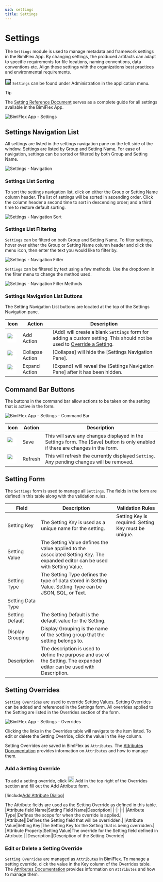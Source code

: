 ```yaml
---
uid: settings
title: Settings
---
```

# Settings

The `Settings` module is used to manage metadata and framework settings in the BimlFlex App. By changing settings, the produced artifacts can adapt to specific requirements for file locations, naming conventions, data conventions etc. Align these settings with the organizations best practices and environmental requirements.

<img style="height:20px;background:#323130" src="images/svg-icons/settings.svg" /> `Settings` can be found under Administration in the application menu.

> [!TIP]
> The [Setting Reference Document](../reference-documentation/metadata-settings.md) serves as a complete guide for all settings available in the BimlFlex App.

![BimlFlex App - Settings](images/bimlflex-app-settings.64566.png "BimlFlex App - Settings")

## Settings Navigation List

All settings are listed in the settings navigation pane on the left side of the window. Settings are listed by Group and Setting Name. For ease of navigation, settings can be sorted or filtered by both Group and Setting Name.

![Settings - Navigation](images/bimlflex-app-settings-navigation.64566.png "Settings - Navigation")

### Settings List Sorting

To sort the settings navigation list, click on either the Group or Setting Name column header. The list of settings will be sorted in ascending order. Click the column header a second time to sort in descending order; and a third time to restore default sorting.

![Settings - Navigation Sort](images/bimlflex-app-settings-navigation-group-sort.64566.png "Settings - Navigation Sort")

### Settings List Filtering

`Settings` can be filterd on both Group and Setting Name. To filter settings, hover over either the Group or Setting Name column header and click the menu icon, then enter the text you would like to filter by.

![Settings - Navigation Filter](images/bimlflex-app-settings-navigation-settings-filter.64566.png "Settings - Filter")

`Settings` can be filtered by text using a few methods. Use the dropdown in the filter menu to change the method used.

![Settings - Navigation Filter Methods](images/bimlflex-app-settings-navigation-settings-filter-options.64566.png "Settings - Filter Methods")

### Settings Navigation List Buttons

The Setting Navigation List buttons are located at the top of the Settings Navigation pane.

|Icon|Action|Description|
|-|-|-|
|<div class="icon-col m-5" style="width:30px;height:30px;background:white"><img src="images/svg-icons/add.svg" /></div>|Add Action|[Add] will create a blank `Settings` form for adding a custom setting. This should not be used to [Override a Setting](#override-a-setting).|
|<div class="icon-col m-5" style="width:30px;height:30px;background:white"><img src="images/svg-icons/expanded.svg" /></div>|Collapse Action|[Collapse] will hide the [Settings Navigation Pane].|
|<div class="icon-col m-5" style="width:30px;height:30px;background:white"><img src="images/svg-icons/collapsed.svg" /></div>|Expand Action|[Expand] will reveal the [Settings Navigation Pane] after it has been hidden.|

## Command Bar Buttons

The buttons in the command bar allow actions to be taken on the setting that is active in the form.

![BimlFlex App - Settings - Command Bar](images/bimlflex-app-settings-command-bar.64566.png "BimlFlex App - Settings - Command Bar")

|Icon|Action|Description|
|-|-|-|
|<div class="icon-col m-5" style="width:30px;height:30px;background:white"><img src="images/svg-icons/save.svg" /></div>|Save|This will save any changes displayed in the Settings form.  The [Save] button is only enabled if there are changes in the form.|
|<div class="icon-col m-5" style="width:30px;height:30px;background:white"><img src="images/svg-icons/refresh.svg" /></div>|Refresh|This will refresh the currently displayed `Setting`. Any pending changes will be removed.|

## Setting Form

The `Settings` form is used to manage all `Settings`. The fields in the form are defined in this table along with the validation rules.

|Field|Description|Validation Rules|
|-|-|-|
|Setting Key|The Setting Key is used as a unique name for the setting.|Setting Key is required. Setting Key must be unique.|
|Setting Value|The Setting Value defines the value applied to the associated Setting Key. The expanded editor can be used with Setting Value.||
|Setting Type|The Setting Type defines the type of data stored in Setting Value. Setting Type can be JSON, SQL, or Text.||
|Setting Data Type|||
|Setting Default|The Setting Default is the default value for the Setting.||
|Display Grouping|Display Grouping is the name of the setting group that the setting belongs to.||
|Description|The description is used to define the purpose and use of the Setting. The expanded editor can be used with Description.||

## Setting Overrides

`Setting Overrides` are used to override Setting Values. Setting Overrides can be added and referenced in the Settings form. All overrides applied to the Setting are listed in the Overrides section of the form. 

![BimlFlex App - Settings - Overrides](images/bimlflex-app-settings-overrides.64566.png "BimlFlex App - Settings - Overrides")

Clicking the links in the Overrides table will navigate to the item listed. To edit or delete the Setting Override, click the value in the Key column.

Setting Overrides are saved in BimlFlex as `Attributes`. The [Attributes Documentation](attributes.md) provides information on `Attributes` and how to manage them.

### Add a Setting Override

To add a setting override, click <img style="height:20px;" src="images/svg-icons/add.svg" /> Add in the top right of the Overrides section and fill out the Add Attribute form.

[!include[Add Attribute Dialog](_dialog-add-attribute.md)]

The Attribute fields are used as the Setting Override as defined in this table.
|Attribute field Name|Setting Field Name|Description|
|-|-|-|
|Attribute Type||Defines the scope for when the override is applied.|
|Attribute||Defines the Setting field that will be overridden.|
|Attribute Value|Setting Key|The Setting Key for the Setting that is being overridden.|
|Attribute Property|Setting Value|The override for the Setting field defined in Attribute.|
|Description||Description of the Setting Override|

### Edit or Delete a Setting Override

`Setting Overrides` are managed as `Attributes` in BimlFlex. To manage a setting override, click the value in the Key column of the Overrides table. The [Attributes Documentation](attributes.md) provides information on `Attributes` and how to manage them.
